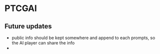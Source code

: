 # PTCGAI

## Future updates
- public info should be kept somewhere and append to each prompts, so the AI player can share the info
- 